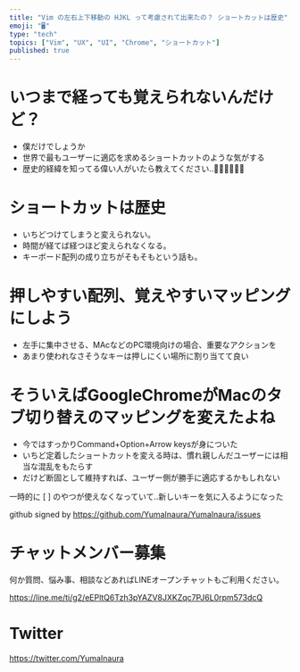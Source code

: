 ```yaml
---
title: "Vim の左右上下移動の HJKL って考慮されて出来たの？ ショートカットは歴史"
emoji: "🖥"
type: "tech"
topics: ["Vim", "UX", "UI", "Chrome", "ショートカット"]
published: true
---
```


# いつまで経っても覚えられないんだけど？

- 僕だけでしょうか
- 世界で最もユーザーに適応を求めるショートカットのような気がする
- 歴史的経緯を知ってる偉い人がいたら教えてください‥🙇‍♂️🙇‍♂️🙇‍♂️

# ショートカットは歴史

- いちどつけてしまうと変えられない。
- 時間が経てば経つほど変えられなくなる。
- キーボード配列の成り立ちがそもそもという話も。

# 押しやすい配列、覚えやすいマッピングにしよう

- 左手に集中させる、MAcなどのPC環境向けの場合、重要なアクションを
- あまり使われなさそうなキーは押しにくい場所に割り当てて良い

# そういえばGoogleChromeがMacのタブ切り替えのマッピングを変えたよね

- 今ではすっかりCommand+Option+Arrow keysが身についた
- いちど定着したショートカットを変える時は、慣れ親しんだユーザーには相当な混乱をもたらす
- だけど断固として維持すれば、ユーザー側が勝手に適応するかもしれない

一時的に [ ] のやつが使えなくなっていて‥新しいキーを気に入るようになった

github signed by https://github.com/YumaInaura/YumaInaura/issues








<!-- Update From Qiita API -->

# チャットメンバー募集


何か質問、悩み事、相談などあればLINEオープンチャットもご利用ください。

https://line.me/ti/g2/eEPltQ6Tzh3pYAZV8JXKZqc7PJ6L0rpm573dcQ





# Twitter


https://twitter.com/YumaInaura


<!-- Update From Qiita API -->



